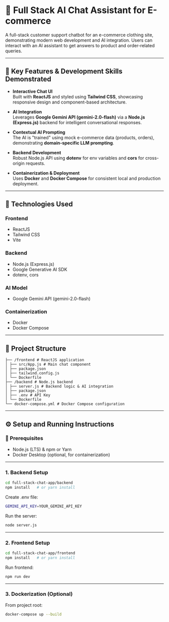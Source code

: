 # 🛒 Full Stack AI Chat Assistant for E-commerce

A full-stack customer support chatbot for an e-commerce clothing site, demonstrating modern web development and AI integration. Users can interact with an AI assistant to get answers to product and order-related queries.

---

## 🚀 Key Features & Development Skills Demonstrated

- **Interactive Chat UI**  
  Built with **ReactJS** and styled using **Tailwind CSS**, showcasing responsive design and component-based architecture.

- **AI Integration**  
  Leverages **Google Gemini API (gemini-2.0-flash)** via a **Node.js (Express.js)** backend for intelligent conversational responses.

- **Contextual AI Prompting**  
  The AI is "trained" using mock e-commerce data (products, orders), demonstrating **domain-specific LLM prompting**.

- **Backend Development**  
  Robust Node.js API using **dotenv** for env variables and **cors** for cross-origin requests.

- **Containerization & Deployment**  
  Uses **Docker** and **Docker Compose** for consistent local and production deployment.

---

## 🧰 Technologies Used

### Frontend
- ReactJS  
- Tailwind CSS  
- Vite  

### Backend
- Node.js (Express.js)  
- Google Generative AI SDK  
- dotenv, cors  

### AI Model
- Google Gemini API (gemini-2.0-flash)

### Containerization
- Docker  
- Docker Compose  

---

## 📁 Project Structure

```/chat-bot
├── /frontend # ReactJS application
│ ├── src/App.js # Main chat component
│ ├── package.json
│ ├── tailwind.config.js
│ └── Dockerfile
├── /backend # Node.js backend
│ ├── server.js # Backend logic & AI integration
│ ├── package.json
│ ├── .env # API Key
│ └── Dockerfile
└── docker-compose.yml # Docker Compose configuration
```


---

## ⚙️ Setup and Running Instructions

### 🔧 Prerequisites
- Node.js (LTS) & npm or Yarn  
- Docker Desktop (optional, for containerization)

---

### 1. Backend Setup

```bash
cd full-stack-chat-app/backend
npm install   # or yarn install
```
Create .env file:
```bash
GEMINI_API_KEY=YOUR_GEMINI_API_KEY
```

Run the server:
```bash
node server.js
```

---

### 2. Frontend Setup

```bash
cd full-stack-chat-app/frontend
npm install   # or yarn install
```

Run frontend:
```bash
npm run dev
```

---

### 3. Dockerization (Optional)

From project root:
```bash
docker-compose up --build
```
